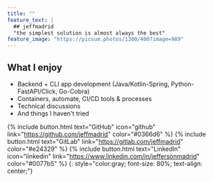 ```yaml
---
title: ""
feature_text: |
  ## jeffmadrid
  "the simplest solution is almost always the best"
feature_image: "https://picsum.photos/1300/400?image=989"
---
```


## What I enjoy

- Backend + CLI app development (Java/Kotlin-Spring, Python-FastAPI/Click, Go-Cobra)
- Containers, automate, CI/CD tools & processes
- Technical discussions
- And things I haven't tried

{% include button.html text="GitHub" icon="github" link="https://github.com/jeffmadrid" color="#0366d6" %} {% include button.html text="GitLab" link="https://gitlab.com/jeffmadrid" color="#e24329" %} {% include button.html text="LinkedIn" icon="linkedin" link="https://www.linkedin.com/in/jeffersonmadrid" color="#0077b5" %} {: style="color:gray; font-size: 80%; text-align: center;"}
